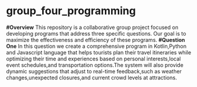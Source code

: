 # group_four_programming
**#Overview**
This repository is a collaborative group project focused on developing programs that address three specific questions. Our goal is to maximize the effectiveness and efficiency of these programs.
**#Question One**
In this question we create a comprehensive program in Kotlin,Python and Javascript language that helps tourists plan their travel itineraries while optimizing their time and experiences based on personal interests,local event schedules,and transportation options.The system will also provide dynamic suggestions that adjust to real-time feedback,such as weather changes,unexpected closures,and current crowd levels at attractions.
